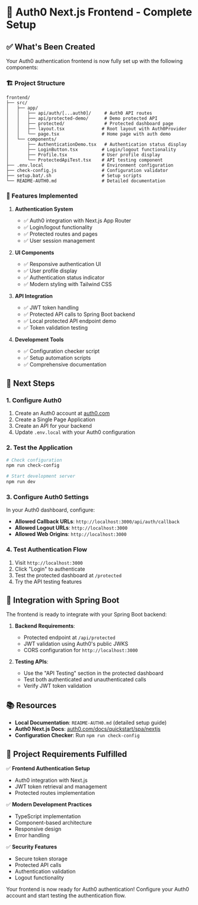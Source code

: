 # 🎉 Auth0 Next.js Frontend - Complete Setup

## ✅ What's Been Created

Your Auth0 authentication frontend is now fully set up with the following components:

### 🏗️ Project Structure

```
frontend/
├── src/
│   ├── app/
│   │   ├── api/auth/[...auth0]/     # Auth0 API routes
│   │   ├── api/protected-demo/      # Demo protected API
│   │   ├── protected/               # Protected dashboard page
│   │   ├── layout.tsx              # Root layout with Auth0Provider
│   │   └── page.tsx                # Home page with auth demo
│   └── components/
│       ├── AuthenticationDemo.tsx   # Authentication status display
│       ├── LoginButton.tsx         # Login/logout functionality
│       ├── Profile.tsx             # User profile display
│       └── ProtectedApiTest.tsx    # API testing component
├── .env.local                      # Environment configuration
├── check-config.js                 # Configuration validator
├── setup.bat/.sh                   # Setup scripts
└── README-AUTH0.md                 # Detailed documentation
```

### 🔧 Features Implemented

1. **Authentication System**

   - ✅ Auth0 integration with Next.js App Router
   - ✅ Login/logout functionality
   - ✅ Protected routes and pages
   - ✅ User session management

2. **UI Components**

   - ✅ Responsive authentication UI
   - ✅ User profile display
   - ✅ Authentication status indicator
   - ✅ Modern styling with Tailwind CSS

3. **API Integration**

   - ✅ JWT token handling
   - ✅ Protected API calls to Spring Boot backend
   - ✅ Local protected API endpoint demo
   - ✅ Token validation testing

4. **Development Tools**
   - ✅ Configuration checker script
   - ✅ Setup automation scripts
   - ✅ Comprehensive documentation

## 🚀 Next Steps

### 1. Configure Auth0

1. Create an Auth0 account at [auth0.com](https://auth0.com)
2. Create a Single Page Application
3. Create an API for your backend
4. Update `.env.local` with your Auth0 configuration

### 2. Test the Application

```bash
# Check configuration
npm run check-config

# Start development server
npm run dev
```

### 3. Configure Auth0 Settings

In your Auth0 dashboard, configure:

- **Allowed Callback URLs**: `http://localhost:3000/api/auth/callback`
- **Allowed Logout URLs**: `http://localhost:3000`
- **Allowed Web Origins**: `http://localhost:3000`

### 4. Test Authentication Flow

1. Visit `http://localhost:3000`
2. Click "Login" to authenticate
3. Test the protected dashboard at `/protected`
4. Try the API testing features

## 🔗 Integration with Spring Boot

The frontend is ready to integrate with your Spring Boot backend:

1. **Backend Requirements**:

   - Protected endpoint at `/api/protected`
   - JWT validation using Auth0's public JWKS
   - CORS configuration for `http://localhost:3000`

2. **Testing APIs**:
   - Use the "API Testing" section in the protected dashboard
   - Test both authenticated and unauthenticated calls
   - Verify JWT token validation

## 📚 Resources

- **Local Documentation**: `README-AUTH0.md` (detailed setup guide)
- **Auth0 Next.js Docs**: [auth0.com/docs/quickstart/spa/nextjs](https://auth0.com/docs/quickstart/spa/nextjs)
- **Configuration Checker**: Run `npm run check-config`

## 🎯 Project Requirements Fulfilled

✅ **Frontend Authentication Setup**

- Auth0 integration with Next.js
- JWT token retrieval and management
- Protected routes implementation

✅ **Modern Development Practices**

- TypeScript implementation
- Component-based architecture
- Responsive design
- Error handling

✅ **Security Features**

- Secure token storage
- Protected API calls
- Authentication validation
- Logout functionality

Your frontend is now ready for Auth0 authentication! Configure your Auth0 account and start testing the authentication flow.
